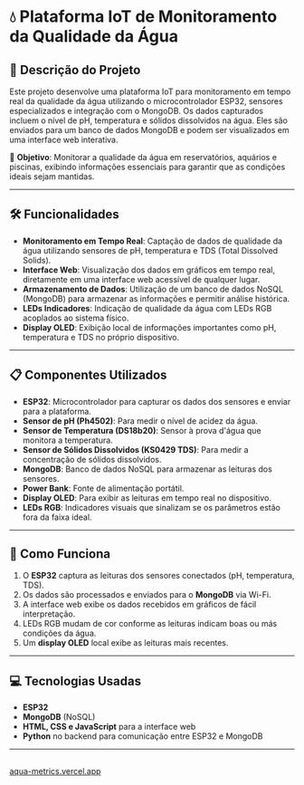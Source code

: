 # 💧 Plataforma IoT de Monitoramento da Qualidade da Água

## 🌟 Descrição do Projeto

Este projeto desenvolve uma plataforma IoT para monitoramento em tempo real da qualidade da água utilizando o microcontrolador ESP32, sensores especializados e integração com o MongoDB. Os dados capturados incluem o nível de pH, temperatura e sólidos dissolvidos na água. Eles são enviados para um banco de dados MongoDB e podem ser visualizados em uma interface web interativa.

🔗 **Objetivo**: Monitorar a qualidade da água em reservatórios, aquários e piscinas, exibindo informações essenciais para garantir que as condições ideais sejam mantidas.

---

## 🛠️ Funcionalidades

- **Monitoramento em Tempo Real**: Captação de dados de qualidade da água utilizando sensores de pH, temperatura e TDS (Total Dissolved Solids).
- **Interface Web**: Visualização dos dados em gráficos em tempo real, diretamente em uma interface web acessível de qualquer lugar.
- **Armazenamento de Dados**: Utilização de um banco de dados NoSQL (MongoDB) para armazenar as informações e permitir análise histórica.
- **LEDs Indicadores**: Indicação de qualidade da água com LEDs RGB acoplados ao sistema físico.
- **Display OLED**: Exibição local de informações importantes como pH, temperatura e TDS no próprio dispositivo.

---

## 📋 Componentes Utilizados

- **ESP32**: Microcontrolador para capturar os dados dos sensores e enviar para a plataforma.
- **Sensor de pH (Ph4502)**: Para medir o nível de acidez da água.
- **Sensor de Temperatura (DS18b20)**: Sensor à prova d'água que monitora a temperatura.
- **Sensor de Sólidos Dissolvidos (KS0429 TDS)**: Para medir a concentração de sólidos dissolvidos.
- **MongoDB**: Banco de dados NoSQL para armazenar as leituras dos sensores.
- **Power Bank**: Fonte de alimentação portátil.
- **Display OLED**: Para exibir as leituras em tempo real no dispositivo.
- **LEDs RGB**: Indicadores visuais que sinalizam se os parâmetros estão fora da faixa ideal.

---

## 🚀 Como Funciona

1. O **ESP32** captura as leituras dos sensores conectados (pH, temperatura, TDS).
2. Os dados são processados e enviados para o **MongoDB** via Wi-Fi.
3. A interface web exibe os dados recebidos em gráficos de fácil interpretação.
4. LEDs RGB mudam de cor conforme as leituras indicam boas ou más condições da água.
5. Um **display OLED** local exibe as leituras mais recentes.

---

## 💻 Tecnologias Usadas

- **ESP32**
- **MongoDB** (NoSQL)
- **HTML, CSS e JavaScript** para a interface web
- **Python** no backend para comunicação entre ESP32 e MongoDB

---

##
<a href="https://aqua-metrics.vercel.app/">aqua-metrics.vercel.app</a>
